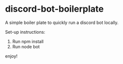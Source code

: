 # discord-bot-boilerplate
A simple boiler plate to quickly run a discord bot locally.

Set-up instructions:
1. Run npm install
2. Run node bot

enjoy!